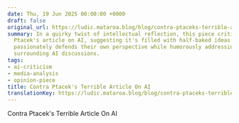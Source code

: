 ```yaml
---
date: Thu, 19 Jun 2025 00:00:00 +0000
draft: false
original_url: https://ludic.mataroa.blog/blog/contra-ptaceks-terrible-article-on-ai/
summary: In a quirky twist of intellectual reflection, this piece critiques Thomas
  Ptacek's article on AI, suggesting it's filled with half-baked ideas. The author
  passionately defends their own perspective while humorously addressing the noise
  surrounding AI discussions.
tags:
- ai-criticism
- media-analysis
- opinion-piece
title: Contra Ptacek's Terrible Article On AI
translationKey: https://ludic.mataroa.blog/blog/contra-ptaceks-terrible-article-on-ai/
---
```


Contra Ptacek's Terrible Article On AI